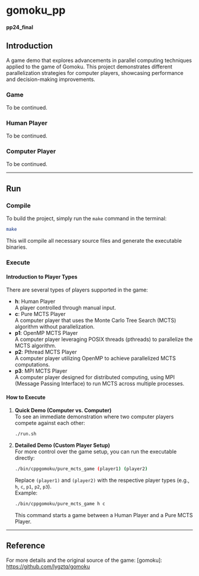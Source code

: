 # gomoku_pp
#### pp24_final ####

## Introduction
A game demo that explores advancements in parallel computing techniques applied to the game of Gomoku. This project demonstrates different parallelization strategies for computer players, showcasing performance and decision-making improvements.

### Game
To be continued.

### Human Player
To be continued.

### Computer Player
To be continued.

---

## Run

### Compile
To build the project, simply run the `make` command in the terminal:
```bash
make
```
This will compile all necessary source files and generate the executable binaries.

### Execute

#### Introduction to Player Types
There are several types of players supported in the game:
- **h**: Human Player  
  A player controlled through manual input.
- **c**: Pure MCTS Player  
  A computer player that uses the Monte Carlo Tree Search (MCTS) algorithm without parallelization.
- **p1**: OpenMP MCTS Player  
  A computer player leveraging POSIX threads (pthreads) to parallelize the MCTS algorithm.
- **p2**: Pthread MCTS Player  
  A computer player utilizing OpenMP to achieve parallelized MCTS computations.
- **p3**: MPI MCTS Player  
  A computer player designed for distributed computing, using MPI (Message Passing Interface) to run MCTS across multiple processes.

#### How to Execute

1. **Quick Demo (Computer vs. Computer)**  
   To see an immediate demonstration where two computer players compete against each other:
   ```bash
   ./run.sh
   ```

2. **Detailed Demo (Custom Player Setup)**  
   For more control over the game setup, you can run the executable directly:
   ```bash
   ./bin/cppgomoku/pure_mcts_game (player1) (player2)
   ```
   Replace `(player1)` and `(player2)` with the respective player types (e.g., `h`, `c`, `p1`, `p2`, `p3`).  
   Example:
   ```bash
   ./bin/cppgomoku/pure_mcts_game h c
   ```
   This command starts a game between a Human Player and a Pure MCTS Player.

---

## Reference
For more details and the original source of the game:
[gomoku]: https://github.com/lygztq/gomoku

